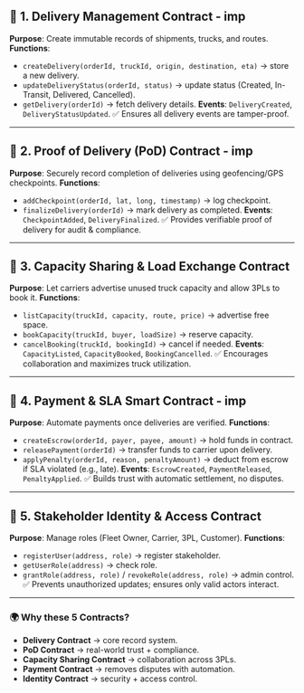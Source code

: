 ## 🔹 1. **Delivery Management Contract** - imp

**Purpose**: Create immutable records of shipments, trucks, and routes.
**Functions**:

* `createDelivery(orderId, truckId, origin, destination, eta)` → store a new delivery.
* `updateDeliveryStatus(orderId, status)` → update status (Created, In-Transit, Delivered, Cancelled).
* `getDelivery(orderId)` → fetch delivery details.
  **Events**: `DeliveryCreated`, `DeliveryStatusUpdated`.
  ✅ Ensures all delivery events are tamper-proof.

---

## 🔹 2. **Proof of Delivery (PoD) Contract** - imp

**Purpose**: Securely record completion of deliveries using geofencing/GPS checkpoints.
**Functions**:

* `addCheckpoint(orderId, lat, long, timestamp)` → log checkpoint.
* `finalizeDelivery(orderId)` → mark delivery as completed.
  **Events**: `CheckpointAdded`, `DeliveryFinalized`.
  ✅ Provides verifiable proof of delivery for audit & compliance.

---

## 🔹 3. **Capacity Sharing & Load Exchange Contract**

**Purpose**: Let carriers advertise unused truck capacity and allow 3PLs to book it.
**Functions**:

* `listCapacity(truckId, capacity, route, price)` → advertise free space.
* `bookCapacity(truckId, buyer, loadSize)` → reserve capacity.
* `cancelBooking(truckId, bookingId)` → cancel if needed.
  **Events**: `CapacityListed`, `CapacityBooked`, `BookingCancelled`.
  ✅ Encourages collaboration and maximizes truck utilization.

---

## 🔹 4. **Payment & SLA Smart Contract** - imp

**Purpose**: Automate payments once deliveries are verified.
**Functions**:

* `createEscrow(orderId, payer, payee, amount)` → hold funds in contract.
* `releasePayment(orderId)` → transfer funds to carrier upon delivery.
* `applyPenalty(orderId, reason, penaltyAmount)` → deduct from escrow if SLA violated (e.g., late).
  **Events**: `EscrowCreated`, `PaymentReleased`, `PenaltyApplied`.
  ✅ Builds trust with automatic settlement, no disputes.

---

## 🔹 5. **Stakeholder Identity & Access Contract**

**Purpose**: Manage roles (Fleet Owner, Carrier, 3PL, Customer).
**Functions**:

* `registerUser(address, role)` → register stakeholder.
* `getUserRole(address)` → check role.
* `grantRole(address, role)` / `revokeRole(address, role)` → admin control.
  ✅ Prevents unauthorized updates; ensures only valid actors interact.

---

### 🌍 Why these 5 Contracts?

* **Delivery Contract** → core record system.
* **PoD Contract** → real-world trust + compliance.
* **Capacity Sharing Contract** → collaboration across 3PLs.
* **Payment Contract** → removes disputes with automation.
* **Identity Contract** → security + access control.
